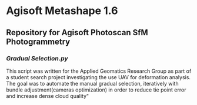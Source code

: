 #  Agisoft Metashape 1.6
## Repository for Agisoft Photoscan SfM Photogrammetry 

### _Gradual Selection.py_ 
This script was written for the Applied Geomatics Research Group as part of a student search project investigating the use UAV for deformation analysis. The goal was to automate the manual gradual selection, iteratively with bundle adjustment(cameras optimization)  in order to reduce tie point error and increase dense cloud quality"
